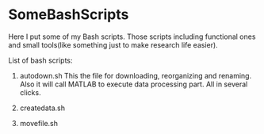 # SomeBashScripts
Here I put some of my Bash scripts. 
Those scripts including functional ones and small tools(like something just to make research life easier). 

List of bash scripts:

1. autodown.sh
				This the file for downloading, reorganizing and renaming. Also it will call MATLAB to execute data processing part. All in several clicks.
2. createdata.sh
         
3. movefile.sh

